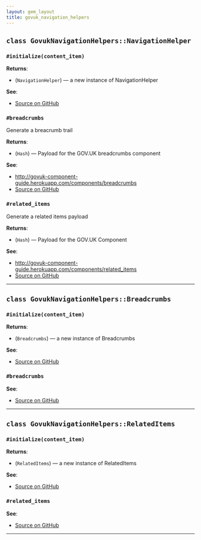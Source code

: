 ```yaml
---
layout: gem_layout
title: govuk_navigation_helpers
---
```


## `class GovukNavigationHelpers::NavigationHelper`

### `#initialize(content_item)`

**Returns**:

- (`NavigationHelper`) — a new instance of NavigationHelper

**See**:
- [Source on GitHub](https://github.com/alphagov/govuk_navigation_helpers/blob/master/lib/govuk_navigation_helpers.rb#L7)

### `#breadcrumbs`

Generate a breacrumb trail

**Returns**:

- (`Hash`) — Payload for the GOV.UK breadcrumbs component

**See**:
- http://govuk-component-guide.herokuapp.com/components/breadcrumbs
- [Source on GitHub](https://github.com/alphagov/govuk_navigation_helpers/blob/master/lib/govuk_navigation_helpers.rb#L15)

### `#related_items`

Generate a related items payload

**Returns**:

- (`Hash`) — Payload for the GOV.UK Component

**See**:
- http://govuk-component-guide.herokuapp.com/components/related_items
- [Source on GitHub](https://github.com/alphagov/govuk_navigation_helpers/blob/master/lib/govuk_navigation_helpers.rb#L23)

---

## `class GovukNavigationHelpers::Breadcrumbs`

### `#initialize(content_item)`

**Returns**:

- (`Breadcrumbs`) — a new instance of Breadcrumbs

**See**:
- [Source on GitHub](https://github.com/alphagov/govuk_navigation_helpers/blob/master/lib/govuk_navigation_helpers/breadcrumbs.rb#L3)

### `#breadcrumbs`


**See**:
- [Source on GitHub](https://github.com/alphagov/govuk_navigation_helpers/blob/master/lib/govuk_navigation_helpers/breadcrumbs.rb#L7)

---

## `class GovukNavigationHelpers::RelatedItems`

### `#initialize(content_item)`

**Returns**:

- (`RelatedItems`) — a new instance of RelatedItems

**See**:
- [Source on GitHub](https://github.com/alphagov/govuk_navigation_helpers/blob/master/lib/govuk_navigation_helpers/related_items.rb#L16)

### `#related_items`


**See**:
- [Source on GitHub](https://github.com/alphagov/govuk_navigation_helpers/blob/master/lib/govuk_navigation_helpers/related_items.rb#L20)

---
